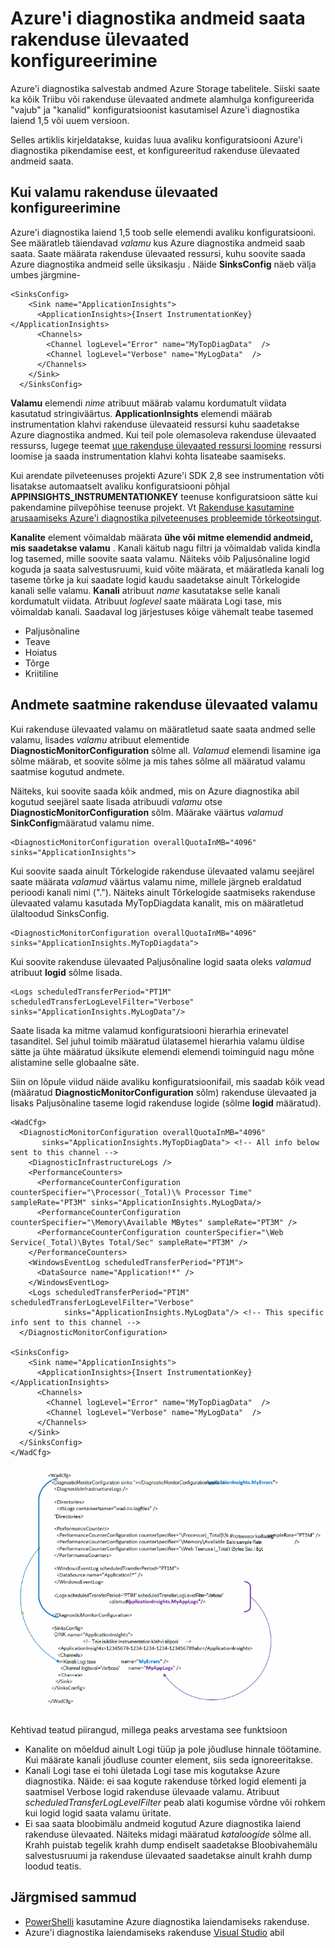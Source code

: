 <properties
   pageTitle="Azure'i diagnostika andmeid saata rakenduse ülevaated konfigureerimine | Microsoft Azure'i"
   description="Värskendage Azure'i diagnostika avaliku konfiguratsiooni rakenduse ülevaated andmeid saata."
   services="multiple"
   documentationCenter=".net"
   authors="sbtron"
   manager="douge"
   editor="" />
<tags
   ms.service="application-insights"
   ms.devlang="na"
   ms.topic="article"
   ms.tgt_pltfrm="na"
   ms.workload="na"
   ms.date="12/15/2015"
   ms.author="saurabh" />

# <a name="configure-azure-diagnostics-to-send-data-to-application-insights"></a>Azure'i diagnostika andmeid saata rakenduse ülevaated konfigureerimine

Azure'i diagnostika salvestab andmed Azure Storage tabelitele.  Siiski saate ka kõik Triibu või rakenduse ülevaated andmete alamhulga konfigureerida "vajub" ja "kanalid" konfiguratsioonist kasutamisel Azure'i diagnostika laiend 1,5 või uuem versioon.

Selles artiklis kirjeldatakse, kuidas luua avaliku konfiguratsiooni Azure'i diagnostika pikendamise eest, et konfigureeritud rakenduse ülevaated andmeid saata.

## <a name="configuring-application-insights-as-a-sink"></a>Kui valamu rakenduse ülevaated konfigureerimine

Azure'i diagnostika laiend 1,5 toob selle **<SinksConfig>** elemendi avaliku konfiguratsiooni. See määratleb täiendavad *valamu* kus Azure diagnostika andmeid saab saata. Saate määrata rakenduse ülevaated ressursi, kuhu soovite saada Azure diagnostika andmeid selle üksikasju **<SinksConfig>**.
Näide **SinksConfig** näeb välja umbes järgmine-  

    <SinksConfig>
        <Sink name="ApplicationInsights">
          <ApplicationInsights>{Insert InstrumentationKey}</ApplicationInsights>
          <Channels>
            <Channel logLevel="Error" name="MyTopDiagData"  />
            <Channel logLevel="Verbose" name="MyLogData"  />
          </Channels>
        </Sink>
      </SinksConfig>

**Valamu** elemendi *nime* atribuut määrab valamu kordumatult viidata kasutatud stringiväärtus.
**ApplicationInsights** elemendi määrab instrumentation klahvi rakenduse ülevaateid ressursi kuhu saadetakse Azure diagnostika andmed. Kui teil pole olemasoleva rakenduse ülevaated ressurss, lugege teemat [uue rakenduse ülevaated ressursi loomine](./application-insights/app-insights-create-new-resource.md) ressursi loomise ja saada instrumentation klahvi kohta lisateabe saamiseks.

Kui arendate pilveteenuses projekti Azure'i SDK 2,8 see instrumentation võti lisatakse automaatselt avaliku konfiguratsiooni põhjal **APPINSIGHTS_INSTRUMENTATIONKEY** teenuse konfiguratsioon sätte kui pakendamine pilvepõhise teenuse projekt. Vt [Rakenduse kasutamine arusaamiseks Azure'i diagnostika pilveteenuses probleemide tõrkeotsingut](./cloud-services/cloud-services-dotnet-diagnostics-applicationinsights.md).

**Kanalite** element võimaldab määrata **ühe või mitme elemendid andmeid, mis saadetakse valamu** . Kanali käitub nagu filtri ja võimaldab valida kindla log tasemed, mille soovite saata valamu. Näiteks võib Paljusõnaline logid koguda ja saata salvestusruumi, kuid võite määrata, et määratleda kanali log taseme tõrke ja kui saadate logid kaudu saadetakse ainult Tõrkelogide kanali selle valamu.
**Kanali** atribuut *name* kasutatakse selle kanali kordumatult viidata.
Atribuut *loglevel* saate määrata Logi tase, mis võimaldab kanali. Saadaval log järjestuses kõige vähemalt teabe tasemed
 - Paljusõnaline
 - Teave
 - Hoiatus
 - Tõrge
 - Kriitiline

## <a name="send-data-to-the-application-insights-sink"></a>Andmete saatmine rakenduse ülevaated valamu
Kui rakenduse ülevaated valamu on määratletud saate saata andmed selle valamu, lisades *valamu* atribuut elementide **DiagnosticMonitorConfiguration** sõlme all. *Valamud* elemendi lisamine iga sõlme määrab, et soovite sõlme ja mis tahes sõlme all määratud valamu saatmise kogutud andmete.

Näiteks, kui soovite saada kõik andmed, mis on Azure diagnostika abil kogutud seejärel saate lisada atribuudi *valamu* otse **DiagnosticMonitorConfiguration** sõlm. Määrake väärtus *valamud* **SinkConfig**määratud valamu nime.

    <DiagnosticMonitorConfiguration overallQuotaInMB="4096" sinks="ApplicationInsights">

Kui soovite saada ainult Tõrkelogide rakenduse ülevaated valamu seejärel saate määrata *valamud* väärtus valamu nime, millele järgneb eraldatud perioodi kanali nimi ("."). Näiteks ainult Tõrkelogide saatmiseks rakenduse ülevaated valamu kasutada MyTopDiagdata kanalit, mis on määratletud ülaltoodud SinksConfig.  

    <DiagnosticMonitorConfiguration overallQuotaInMB="4096" sinks="ApplicationInsights.MyTopDiagdata">

Kui soovite rakenduse ülevaated Paljusõnaline logid saata oleks *valamud* atribuut **logid** sõlme lisada.

    <Logs scheduledTransferPeriod="PT1M" scheduledTransferLogLevelFilter="Verbose" sinks="ApplicationInsights.MyLogData"/>

Saate lisada ka mitme valamud konfiguratsiooni hierarhia erinevatel tasanditel. Sel juhul toimib määratud ülatasemel hierarhia valamu üldise sätte ja ühte määratud üksikute elemendi elemendi toiminguid nagu mõne alistamine selle globaalne säte.    

Siin on lõpule viidud näide avaliku konfiguratsioonifail, mis saadab kõik vead (määratud **DiagnosticMonitorConfiguration** sõlm) rakenduse ülevaated ja lisaks Paljusõnaline taseme logid rakenduse logide (sõlme **logid** määratud).

    <WadCfg>
      <DiagnosticMonitorConfiguration overallQuotaInMB="4096"
           sinks="ApplicationInsights.MyTopDiagData"> <!-- All info below sent to this channel -->
        <DiagnosticInfrastructureLogs />
        <PerformanceCounters>
          <PerformanceCounterConfiguration counterSpecifier="\Processor(_Total)\% Processor Time" sampleRate="PT3M" sinks="ApplicationInsights.MyLogData/>
          <PerformanceCounterConfiguration counterSpecifier="\Memory\Available MBytes" sampleRate="PT3M" />
          <PerformanceCounterConfiguration counterSpecifier="\Web Service(_Total)\Bytes Total/Sec" sampleRate="PT3M" />
        </PerformanceCounters>
        <WindowsEventLog scheduledTransferPeriod="PT1M">
          <DataSource name="Application!*" />
        </WindowsEventLog>
        <Logs scheduledTransferPeriod="PT1M" scheduledTransferLogLevelFilter="Verbose"
                sinks="ApplicationInsights.MyLogData"/> <!-- This specific info sent to this channel -->
      </DiagnosticMonitorConfiguration>

    <SinksConfig>
        <Sink name="ApplicationInsights">
          <ApplicationInsights>{Insert InstrumentationKey}</ApplicationInsights>
          <Channels>
            <Channel logLevel="Error" name="MyTopDiagData"  />
            <Channel logLevel="Verbose" name="MyLogData"  />
          </Channels>
        </Sink>
      </SinksConfig>
    </WadCfg>

![Diagnostika avaliku konfigureerimine](./media/azure-diagnostics-configure-applicationinsights/diagnostics-publicconfig.png)

Kehtivad teatud piirangud, millega peaks arvestama see funktsioon

- Kanalite on mõeldud ainult Logi tüüp ja pole jõudluse hinnale töötamine. Kui määrate kanali jõudluse counter element, siis seda ignoreeritakse.
- Kanali Logi tase ei tohi ületada Logi tase mis kogutakse Azure diagnostika. Näide: ei saa kogute rakenduse tõrked logid elementi ja saatmisel Verbose logid rakenduse ülevaade valamu. Atribuut *scheduledTransferLogLevelFilter* peab alati kogumise võrdne või rohkem kui logid logid saata valamu üritate.
- Ei saa saata bloobimälu andmeid kogutud Azure diagnostika laiend rakenduse ülevaated. Näiteks midagi määratud *kataloogide* sõlme all. Krahh puistab tegelik krahh dump endiselt saadetakse Bloobivahemälu salvestusruumi ja rakenduse ülevaated saadetakse ainult krahh dump loodud teatis.


## <a name="next-steps"></a>Järgmised sammud

- [PowerShelli](./cloud-services/cloud-services-diagnostics-powershell.md) kasutamine Azure diagnostika laiendamiseks rakenduse. 
- Azure'i diagnostika laiendamiseks rakenduse [Visual Studio](vs-azure-tools-diagnostics-for-cloud-services-and-virtual-machines.md) abil
